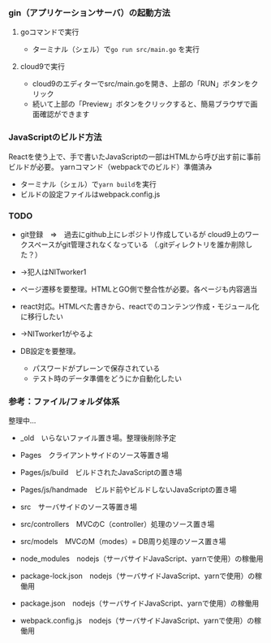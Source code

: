 ### gin（アプリケーションサーバ）の起動方法

1. goコマンドで実行
    - ターミナル（シェル）で`go run src/main.go` を実行

2. cloud9で実行
    - cloud9のエディターでsrc/main.goを開き、上部の「RUN」ボタンをクリック
    - 続いて上部の「Preview」ボタンをクリックすると、簡易ブラウザで画面確認ができます



### JavaScriptのビルド方法

Reactを使う上で、手で書いたJavaScriptの一部はHTMLから呼び出す前に事前ビルドが必要。
yarnコマンド（webpackでのビルド）準備済み
- ターミナル（シェル）で`yarn build`を実行
- ビルドの設定ファイルはwebpack.config.js



### TODO
- git登録　⇒　過去にgithub上にレポジトリ作成しているが
  cloud9上のワークスペースがgit管理されなくなっている
  （.gitディレクトリを誰か削除した？）
- →犯人はNITworker1

- ページ遷移を要整理。HTMLとGO側で整合性が必要。各ページも内容適当

- react対応。HTMLべた書きから、reactでのコンテンツ作成・モジュール化に移行したい
- →NITworker1がやるよ

- DB設定を要整理。
    - パスワードがプレーンで保存されている
    - テスト時のデータ準備をどうにか自動化したい



### 参考：ファイル/フォルダ体系
整理中…
- _old　いらないファイル置き場。整理後削除予定

- Pages　クライアントサイドのソース等置き場
- Pages/js/build　ビルドされたJavaScriptの置き場
- Pages/js/handmade　ビルド前やビルドしないJavaScriptの置き場

- src　サーバサイドのソース等置き場
- src/controllers　MVCのC（controller）処理のソース置き場
- src/models　MVCのM（modes）= DB周り処理のソース置き場

- node_modules　nodejs（サーバサイドJavaScript、yarnで使用）の稼働用
- package-lock.json　nodejs（サーバサイドJavaScript、yarnで使用）の稼働用
- package.json　nodejs（サーバサイドJavaScript、yarnで使用）の稼働用
- webpack.config.js　nodejs（サーバサイドJavaScript、yarnで使用）の稼働用
